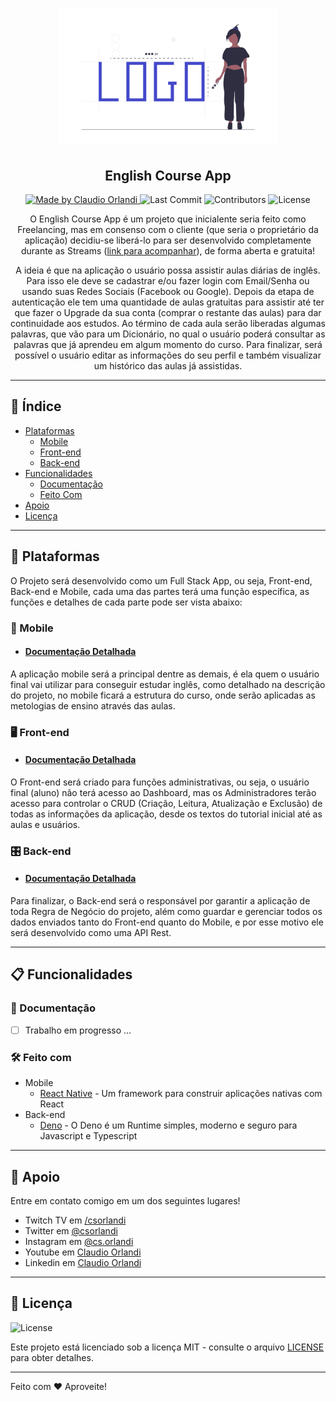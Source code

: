 <h1 align="center">
  <a href="https://github.com/csorlandi/english-course">
    <img alt="English Course Logo" src="./readme/logo.png" width="350px" />
  </a>
</h1>

<h2 align="center">
  English Course App
</h2>

<p align="center">
  <a href="https://github.com/csorlandi">
    <img alt="Made by Claudio Orlandi" src="https://img.shields.io/badge/made%20by-Claudio%20Orlandi-4348ca">
  </a>

  <img alt="Last Commit" src="https://img.shields.io/github/last-commit/csorlandi/english-course?color=4348ca">

  <img alt="Contributors" src="https://img.shields.io/github/contributors/csorlandi/english-course?color=4348ca">

  <img alt="License" src="https://img.shields.io/badge/license-MIT-%2304D361?color=4348ca">
</p>

<p align="center">O English Course App é um projeto que inicialente seria feito como Freelancing, mas em consenso com o cliente (que seria o proprietário da aplicação) decidiu-se liberá-lo para ser desenvolvido completamente durante as Streams (<a href="https://twitch.tv/csorlandi" target="_blank">link para acompanhar</a>), de forma aberta e gratuita!
</p>
<p align="center">
A ideia é que na aplicação o usuário possa assistir aulas diárias de inglês. Para isso ele deve se cadastrar e/ou fazer login com Email/Senha ou usando suas Redes Sociais (Facebook ou Google). Depois da etapa de autenticação ele tem uma quantidade de aulas gratuitas para assistir até ter que fazer o Upgrade da sua conta (comprar o restante das aulas) para dar continuidade aos estudos. Ao término de cada aula serão liberadas algumas palavras, que vão para um Dicionário, no qual o usuário poderá consultar as palavras que já aprendeu em algum momento do curso. Para finalizar, será possível o usuário editar as informações do seu perfil e também visualizar um histórico das aulas já assistidas.</p>

---

## 🔖 Índice

<ul>
  <li>
    <a href="#-plataformas">Plataformas</a>
    <ul>
      <li><a href="#-mobile">Mobile</a></li>
      <li><a href="#-front-end">Front-end</a></li>
      <li><a href="#-back-end">Back-end</a></li>
    </ul>
  </li>
  <li>
    <a href="#-funcionalidades">Funcionalidades</a>
    <ul>
      <li><a href="#-documentacao">Documentação</a></li>
      <li><a href="#-feito-com">Feito Com</a></li>
    </ul>
  </li>
  <li><a href="#-apoio">Apoio</a></li>
  <li><a href="#-licença">Licença</a></li>
</ul>

---

## 📑 Plataformas

O Projeto será desenvolvido como um Full Stack App, ou seja, Front-end, Back-end e Mobile, cada uma das partes terá uma função específica, as funções e detalhes de cada parte pode ser vista abaixo:

 ### 📱 Mobile
 
 - #### [Documentação Detalhada](https://github.com/csorlandi/english-course/tree/master/mobile)

A aplicação mobile será a principal dentre as demais, é ela quem o usuário final vai utilizar para conseguir estudar inglês, como detalhado na descrição do projeto, no mobile ficará a estrutura do curso, onde serão aplicadas as metologias de ensino através das aulas.

### 🖥 Front-end

- #### [Documentação Detalhada](https://github.com/csorlandi/english-course/tree/master/frontend)

O Front-end será criado para funções administrativas, ou seja, o usuário final (aluno) não terá acesso ao Dashboard, mas os Administradores terão acesso para controlar o CRUD (Criação, Leitura, Atualização e Exclusão) de todas as informações da aplicação, desde os textos do tutorial inicial até as aulas e usuários.

### 🎛 Back-end

- #### [Documentação Detalhada](https://github.com/csorlandi/english-course/tree/master/backend)

Para finalizar, o Back-end será o responsável por garantir a aplicação de toda Regra de Negócio do projeto, além como guardar e gerenciar todos os dados enviados tanto do Front-end quanto do Mobile, e por esse motivo ele será desenvolvido como uma API Rest.

---

## 📋 Funcionalidades

### 📖 Documentação

- [ ] Trabalho em progresso ...

### 🛠 Feito com

- Mobile
  - [React Native](https://reactnative.dev/) - Um framework para construir aplicações nativas com React
- Back-end
  - [Deno](https://deno.land/) - O Deno é um Runtime simples, moderno e seguro para Javascript e Typescript

---

## 📌 Apoio

Entre em contato comigo em um dos seguintes lugares!

- Twitch TV em [/csorlandi](https://twitch.tv/csorlandi)
- Twitter em [@csorlandi](https://twitter.com/csorlandi)
- Instagram em [@cs.orlandi](https://www.instagram.com/cs.orlandi/)
- Youtube em [Claudio Orlandi](https://www.youtube.com/claudiosorlandi)
- Linkedin em [Claudio Orlandi](https://www.linkedin.com/in/csorlandi/)

---

## 📝 Licença

<img alt="License" src="https://img.shields.io/badge/license-MIT-%2304D361?color=4348ca">


Este projeto está licenciado sob a licença MIT - consulte o arquivo [LICENSE](LICENSE) para obter detalhes.

---

Feito com ♥ Aproveite!
